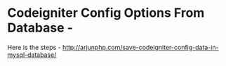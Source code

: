 # Codeigniter Config Options From Database -

Here is the steps - http://arjunphp.com/save-codeigniter-config-data-in-mysql-database/

